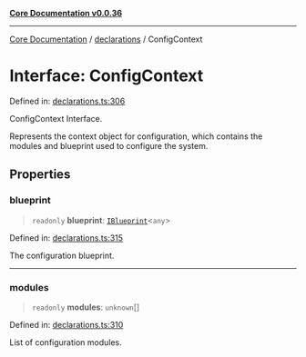 [**Core Documentation v0.0.36**](../../README.md)

***

[Core Documentation](../../modules.md) / [declarations](../README.md) / ConfigContext

# Interface: ConfigContext

Defined in: [declarations.ts:306](https://github.com/stonemjs/core/blob/9f959fbf0878444ad50749e09c8b1ee612a83d71/src/declarations.ts#L306)

ConfigContext Interface.

Represents the context object for configuration, which contains the modules and blueprint used to configure the system.

## Properties

### blueprint

> `readonly` **blueprint**: [`IBlueprint`](../type-aliases/IBlueprint.md)\<`any`\>

Defined in: [declarations.ts:315](https://github.com/stonemjs/core/blob/9f959fbf0878444ad50749e09c8b1ee612a83d71/src/declarations.ts#L315)

The configuration blueprint.

***

### modules

> `readonly` **modules**: `unknown`[]

Defined in: [declarations.ts:310](https://github.com/stonemjs/core/blob/9f959fbf0878444ad50749e09c8b1ee612a83d71/src/declarations.ts#L310)

List of configuration modules.
